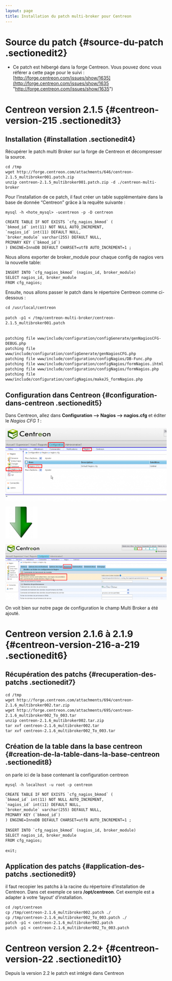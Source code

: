 ```yaml
---
layout: page
title: Installation du patch multi-broker pour Centreon
---
```


Source du patch {#source-du-patch .sectionedit2}
===============

-   Ce patch est hébergé dans la forge Centreon. Vous pouvez donc vous
    référer a cette page pour le suivi :
    [http://forge.centreon.com/issues/show/1635](http://forge.centreon.com/issues/show/1635 "http://forge.centreon.com/issues/show/1635")

Centreon version 2.1.5 {#centreon-version-215 .sectionedit3}
======================

Installation {#installation .sectionedit4}
------------

Récupérer le patch multi Broker sur la forge de Centreon et décompresser
la source.

~~~ {.code .bash}
cd /tmp
wget http://forge.centreon.com/attachments/646/centreon-2.1.5_multibroker001.patch.zip
unzip centreon-2.1.5_multibroker001.patch.zip -d ./centreon-multi-broker
~~~

Pour l’installation de ce patch, il faut créer un table supplémentaire
dans la base de donnée “Centreon” grâce à la requête suivante :

~~~ {.code .bash}
mysql -h <hote_mysql> -ucentreon -p -D centreon
~~~

~~~
CREATE TABLE IF NOT EXISTS `cfg_nagios_bkmod` (
`bkmod_id` int(11) NOT NULL AUTO_INCREMENT,
`nagios_id` int(11) DEFAULT NULL,
`broker_module` varchar(255) DEFAULT NULL,
PRIMARY KEY (`bkmod_id`)
) ENGINE=InnoDB DEFAULT CHARSET=utf8 AUTO_INCREMENT=1 ;
~~~

Nous allons exporter de broker\_module pour chaque config de nagios vers
la nouvelle table:

~~~
INSERT INTO `cfg_nagios_bkmod` (nagios_id, broker_module)
SELECT nagios_id, broker_module
FROM cfg_nagios;
~~~

Ensuite, nous allons passer le patch dans le répertoire Centreon comme
ci-dessous :

~~~ {.code .bash}
cd /usr/local/centreon
 
patch -p1 < /tmp/centreon-multi-broker/centreon-2.1.5_multibroker001.patch
 
 
patching file www/include/configuration/configGenerate/genNagiosCFG-DEBUG.php
patching file www/include/configuration/configGenerate/genNagiosCFG.php
patching file www/include/configuration/configNagios/DB-Func.php
patching file www/include/configuration/configNagios/formNagios.ihtml
patching file www/include/configuration/configNagios/formNagios.php
patching file www/include/configuration/configNagios/makeJS_formNagios.php
~~~

Configuration dans Centreon {#configuration-dans-centreon .sectionedit5}
---------------------------

Dans Centreon, allez dans **Configuration –\> Nagios –\> nagios.cfg** et
éditer le *Nagios CFG 1* :

[![](../assets/media/powered/centreon/config_centreon_multi-broker1-1.png@w=700)](../_detail/powered/centreon/config_centreon_multi-broker1-1.png@id=centreon%253Amulti-broker-patch-install.html "powered:centreon:config_centreon_multi-broker1-1.png")

[![](../assets/media/powered/centreon/fleche_bas_vert.png@w=100)](../_detail/powered/centreon/fleche_bas_vert.png@id=centreon%253Amulti-broker-patch-install.html "powered:centreon:fleche_bas_vert.png")

[![](../assets/media/powered/centreon/config_centreon_multi-broker2-1.png@w=700)](../_detail/powered/centreon/config_centreon_multi-broker2-1.png@id=centreon%253Amulti-broker-patch-install.html "powered:centreon:config_centreon_multi-broker2-1.png")

On voit bien sur notre page de configuration le champ Multi Broker a été
ajouté.

Centreon version 2.1.6 à 2.1.9 {#centreon-version-216-a-219 .sectionedit6}
==============================

Récupération des patchs {#recuperation-des-patchs .sectionedit7}
-----------------------

~~~ {.code .bash}
cd /tmp
wget http://forge.centreon.com/attachments/694/centreon-2.1.6_multibroker002.tar.zip
wget http://forge.centreon.com/attachments/695/centreon-2.1.6_multibroker002_To_003.tar
unzip centreon-2.1.6_multibroker002.tar.zip
tar xvf centreon-2.1.6_multibroker002.tar
tar xvf centreon-2.1.6_multibroker002_To_003.tar
~~~

Création de la table dans la base centreon {#creation-de-la-table-dans-la-base-centreon .sectionedit8}
------------------------------------------

on parle ici de la base contenant la configuration centreon

~~~
mysql -h localhost -u root -p centreon
~~~

~~~ {.code .sql}
CREATE TABLE IF NOT EXISTS `cfg_nagios_bkmod` (
`bkmod_id` int(11) NOT NULL AUTO_INCREMENT,
`nagios_id` int(11) DEFAULT NULL,
`broker_module` varchar(255) DEFAULT NULL,
PRIMARY KEY (`bkmod_id`)
) ENGINE=InnoDB DEFAULT CHARSET=utf8 AUTO_INCREMENT=1 ;
 
INSERT INTO `cfg_nagios_bkmod` (nagios_id, broker_module)
SELECT nagios_id, broker_module
FROM cfg_nagios;
 
exit;
~~~

Application des patchs {#application-des-patchs .sectionedit9}
----------------------

il faut recopier les patchs à la racine du répertoire d’installation de
Centreon. Dans cet exemple ce sera **/opt/centreon**. Cet exemple est a
adapter à votre ‘layout’ d’installation.

~~~ {.code .bash}
cd /opt/centreon
cp /tmp/centreon-2.1.6_multibroker002.patch ./
cp /tmp/centreon-2.1.6_multibroker002_To_003.patch ./
patch -p1 < centreon-2.1.6_multibroker002.patch
patch -p1 < centreon-2.1.6_multibroker002_To_003.patch
~~~

Centreon version 2.2+ {#centreon-version-22 .sectionedit10}
=====================

Depuis la version 2.2 le patch est intégré dans Centreon